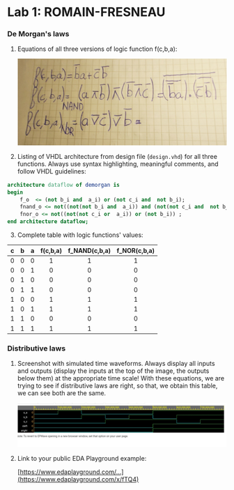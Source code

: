 # Lab 1: ROMAIN-FRESNEAU

### De Morgan's laws

1. Equations of all three versions of logic function f(c,b,a):

   ![Logic function](20220216_182418.jpg)


2. Listing of VHDL architecture from design file (`design.vhd`) for all three functions. Always use syntax highlighting, meaningful comments, and follow VHDL guidelines:

```vhdl
architecture dataflow of demorgan is
begin
    f_o  <= (not b_i and  a_i) or (not c_i and  not b_i);
    fnand_o <= not((not(not b_i and  a_i)) and (not(not c_i and  not b_i)));
    fnor_o <= not((not(not c_i or  a_i)) or (not b_i)) ;
end architecture dataflow;
```

3. Complete table with logic functions' values:

| **c** | **b** |**a** | **f(c,b,a)** | **f_NAND(c,b,a)** | **f_NOR(c,b,a)** |
| :-: | :-: | :-: | :-: | :-: | :-: |
| 0 | 0 | 0 | 1 | 1 |1  |
| 0 | 0 | 1 |  0| 0 | 0 |
| 0 | 1 | 0 | 0 |0  |0  |
| 0 | 1 | 1 |  0| 0 |0  |
| 1 | 0 | 0 | 1 | 1 |1  |
| 1 | 0 | 1 |  1|1  | 1 |
| 1 | 1 | 0 | 0 | 0 | 0 |
| 1 | 1 | 1 | 1 | 1 | 1 |

### Distributive laws

1. Screenshot with simulated time waveforms. Always display all inputs and outputs (display the inputs at the top of the image, the outputs below them) at the appropriate time scale!
   With these equations, we are trying to see if distributive laws are right, so that, we obtain this table, we can see both are the same.

   ![your figure](20220216_184713.jpg)

2. Link to your public EDA Playground example:

   [https://www.edaplayground.com/...](https://www.edaplayground.com/x/fTQ4)

